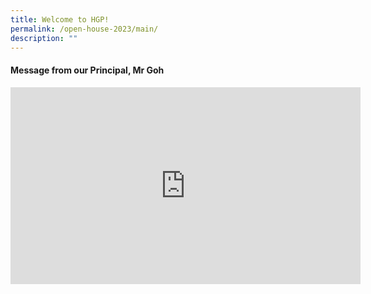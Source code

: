 ```yaml
---
title: Welcome to HGP!
permalink: /open-house-2023/main/
description: ""
---
```

#### Message from our Principal, Mr Goh

<iframe allowfullscreen="" allow="accelerometer; autoplay; clipboard-write; encrypted-media; gyroscope; picture-in-picture; web-share" frameborder="0" title="YouTube video player" src="https://www.youtube.com/embed/HIRos8H2I9w" height="315" width="560"></iframe>
